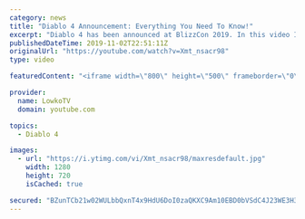 ```yaml
---
category: news
title: "Diablo 4 Announcement: Everything You Need To Know!"
excerpt: "Diablo 4 has been announced at BlizzCon 2019. In this video I go over everything you need to know about this upcoming Blizzard Entertainment game."
publishedDateTime: 2019-11-02T22:51:11Z
originalUrl: "https://youtube.com/watch?v=Xmt_nsacr98"
type: video

featuredContent: "<iframe width=\"800\" height=\"500\" frameborder=\"0\" src=\"https://www.youtube.com/embed/Xmt_nsacr98\" allow=\"accelerometer; autoplay; encrypted-media; gyroscope; picture-in-picture\" allowfullscreen></iframe>"

provider:
  name: LowkoTV
  domain: youtube.com

topics:
  - Diablo 4

images:
  - url: "https://i.ytimg.com/vi/Xmt_nsacr98/maxresdefault.jpg"
    width: 1280
    height: 720
    isCached: true

secured: "BZunTCb21w02WULbbQxnT4x9HdU6DoI0zaQKXC9Am10EBD0bVSdC4J23WE3H3hQSg7G2YwR1rpMc1DsZtRkQ7Nbw/ip7e1W1bHn9LWFn2LHZWEN8OFhUJHdxiIdEgelDWCxLqgB6bqXaQZLvTcSzwXrQBXVubiT9U19B2KPqyBNHqeZ5VSTQpqx4aKyDWYx+Kd2IGZeHpLL5Cg0cKc+38xEV/zAd+raNFlcz8xH8foI5PdPjmpJmR9imxryrf1WDy8w8gm9oYB1UZinuG7eEw2MREHX1Utn2JUh3pYMppLSjiH7CStREpQvG2qapkpH3to7IH7rpptAtYNtl+fv+IxkRuBGJsWHLxm7TsDmpSONzohOJRS5c9aSP2P/iqd06iLKVeM6Mw25BurTRD2x85kLwZUR5u3Xogu5J1UlmjRk9iTJxpVVS6wIrmDrmCLYW;TPKH/ygogGbKjMmNnbnNnQ=="
---
```


